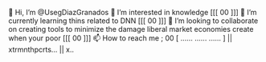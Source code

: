 👋 Hi, I’m @UsegDiazGranados
👀 I’m interested in knowledge [[[ 00 ]]]
🌱 I’m currently learning thins related to DNN [[[ 00 ]]]
💞️ I’m looking to collaborate on creating tools to minimize the damage liberal market economies create when your poor [[[ 00 ]]] 
📫 How to reach me ; 00
[ ...... ...... ...... ]
|| xtrmnthpcrts... ||
x..


